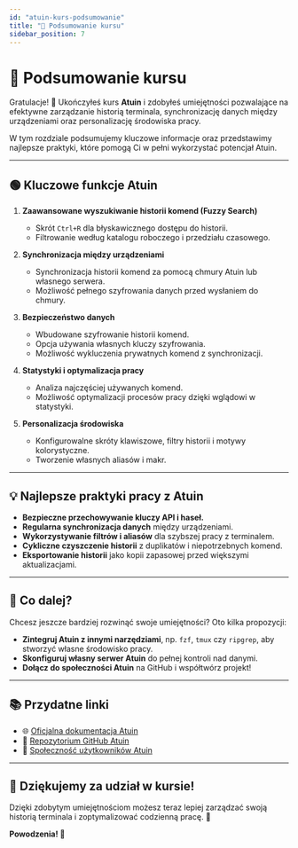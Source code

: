 ```yaml
---
id: "atuin-kurs-podsumowanie"
title: "📖 Podsumowanie kursu"
sidebar_position: 7
---
```


# 📖 Podsumowanie kursu

Gratulacje! 🎉 Ukończyłeś kurs **Atuin** i zdobyłeś umiejętności pozwalające na efektywne zarządzanie historią terminala, synchronizację danych między urządzeniami oraz personalizację środowiska pracy. 

W tym rozdziale podsumujemy kluczowe informacje oraz przedstawimy najlepsze praktyki, które pomogą Ci w pełni wykorzystać potencjał Atuin.

---

## 🟢 Kluczowe funkcje Atuin

1. **Zaawansowane wyszukiwanie historii komend (Fuzzy Search)**  
   - Skrót `Ctrl+R` dla błyskawicznego dostępu do historii.  
   - Filtrowanie według katalogu roboczego i przedziału czasowego.

2. **Synchronizacja między urządzeniami**  
   - Synchronizacja historii komend za pomocą chmury Atuin lub własnego serwera.  
   - Możliwość pełnego szyfrowania danych przed wysłaniem do chmury.

3. **Bezpieczeństwo danych**  
   - Wbudowane szyfrowanie historii komend.  
   - Opcja używania własnych kluczy szyfrowania.  
   - Możliwość wykluczenia prywatnych komend z synchronizacji.

4. **Statystyki i optymalizacja pracy**  
   - Analiza najczęściej używanych komend.  
   - Możliwość optymalizacji procesów pracy dzięki wglądowi w statystyki.  

5. **Personalizacja środowiska**  
   - Konfigurowalne skróty klawiszowe, filtry historii i motywy kolorystyczne.  
   - Tworzenie własnych aliasów i makr.

---

## 💡 Najlepsze praktyki pracy z Atuin

- **Bezpieczne przechowywanie kluczy API i haseł.**
- **Regularna synchronizacja danych** między urządzeniami.
- **Wykorzystywanie filtrów i aliasów** dla szybszej pracy z terminalem.
- **Cykliczne czyszczenie historii** z duplikatów i niepotrzebnych komend.
- **Eksportowanie historii** jako kopii zapasowej przed większymi aktualizacjami.

---

## 🧭 Co dalej?

Chcesz jeszcze bardziej rozwinąć swoje umiejętności? Oto kilka propozycji:

- **Zintegruj Atuin z innymi narzędziami**, np. `fzf`, `tmux` czy `ripgrep`, aby stworzyć własne środowisko pracy.
- **Skonfiguruj własny serwer Atuin** do pełnej kontroli nad danymi.
- **Dołącz do społeczności Atuin** na GitHub i współtwórz projekt!

---

## 📚 Przydatne linki

- 🌐 [Oficjalna dokumentacja Atuin](https://atuin.sh/docs)
- 💾 [Repozytorium GitHub Atuin](https://github.com/ellie/atuin)
- 💬 [Społeczność użytkowników Atuin](https://discord.gg/atuin)

---

## 🎉 Dziękujemy za udział w kursie!

Dzięki zdobytym umiejętnościom możesz teraz lepiej zarządzać swoją historią terminala i zoptymalizować codzienną pracę. 🚀

**Powodzenia! 👋**
